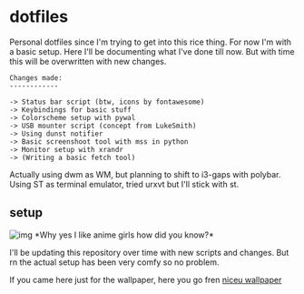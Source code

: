 # dotfiles

Personal dotfiles since I'm trying to get into this rice thing. For now I'm with a basic setup.
Here I'll be documenting what I've done till now. But with time this will be overwritten with new
changes.


```
Changes made:
------------

-> Status bar script (btw, icons by fontawesome)
-> Keybindings for basic stuff
-> Colorscheme setup with pywal
-> USB mounter script (concept from LukeSmith)
-> Using dunst notifier
-> Basic screenshoot tool with mss in python
-> Monitor setup with xrandr
-> (Writing a basic fetch tool)
```

Actually using dwm as WM, but planning to shift to i3-gaps with polybar.
Using ST as terminal emulator, tried urxvt but I'll stick with st.


## setup
<img src="https://github.com/catsploit/dotfiles/blob/master/rice2.png" alt="img">
*Why yes I like anime girls how did you know?*


I'll be updating this repository over time with new scripts and changes. But rn the actual
setup has been very comfy so no problem.

If you came here just for the wallpaper, here you go fren
[niceu wallpaper](https://www.wallpaperflare.com/anime-c-programming-blue-eyes-book-cover-wallpaper-ytheg/download/1920x1080)
